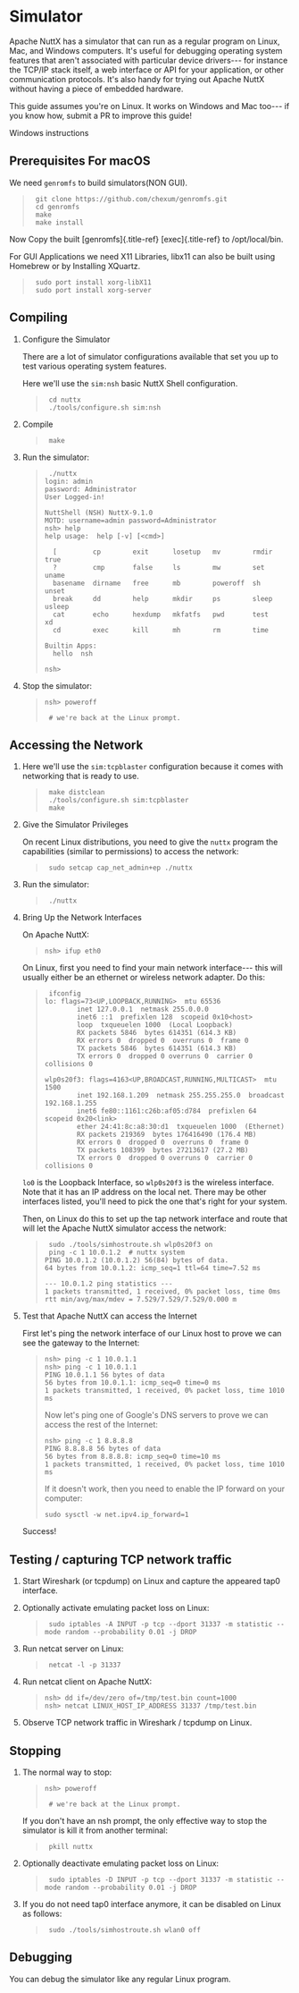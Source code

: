 Simulator
=========

Apache NuttX has a simulator that can run as a regular program on Linux,
Mac, and Windows computers. It\'s useful for debugging operating system
features that aren\'t associated with particular device drivers--- for
instance the TCP/IP stack itself, a web interface or API for your
application, or other communication protocols. It\'s also handy for
trying out Apache NuttX without having a piece of embedded hardware.

This guide assumes you\'re on Linux. It works on Windows and Mac too---
if you know how, submit a PR to improve this guide!

Windows instructions

Prerequisites For macOS
-----------------------

We need `genromfs` to build simulators(NON GUI).

> ``` {.console}
>  git clone https://github.com/chexum/genromfs.git
>  cd genromfs
>  make
>  make install
> ```

Now Copy the built [genromfs]{.title-ref} [exec]{.title-ref} to
/opt/local/bin.

For GUI Applications we need X11 Libraries, libx11 can also be built
using Homebrew or by Installing XQuartz.

> ``` {.console}
>  sudo port install xorg-libX11
>  sudo port install xorg-server
> ```

Compiling
---------

1.  Configure the Simulator

    There are a lot of simulator configurations available that set you
    up to test various operating system features.

    Here we\'ll use the `sim:nsh` basic NuttX Shell configuration.

    > ``` {.console}
    >  cd nuttx
    >  ./tools/configure.sh sim:nsh
    > ```

2.  Compile

    > ``` {.console}
    >  make
    > ```

3.  Run the simulator:

    > ``` {.console}
    >  ./nuttx
    > login: admin
    > password: Administrator
    > User Logged-in!
    >
    > NuttShell (NSH) NuttX-9.1.0
    > MOTD: username=admin password=Administrator
    > nsh> help
    > help usage:  help [-v] [<cmd>]
    >
    >   [         cp        exit      losetup   mv        rmdir     true
    >   ?         cmp       false     ls        mw        set       uname
    >   basename  dirname   free      mb        poweroff  sh        unset
    >   break     dd        help      mkdir     ps        sleep     usleep
    >   cat       echo      hexdump   mkfatfs   pwd       test      xd
    >   cd        exec      kill      mh        rm        time
    >
    > Builtin Apps:
    >   hello  nsh
    >
    > nsh>
    > ```

4.  Stop the simulator:

    > ``` {.console}
    > nsh> poweroff
    > 
    >  # we're back at the Linux prompt.
    > ```

Accessing the Network
---------------------

1.  Here we\'ll use the `sim:tcpblaster` configuration because it comes
    with networking that is ready to use.

    > ``` {.console}
    >  make distclean
    >  ./tools/configure.sh sim:tcpblaster
    >  make
    > ```

2.  Give the Simulator Privileges

    On recent Linux distributions, you need to give the `nuttx` program
    the capabilities (similar to permissions) to access the network:

    > ``` {.console}
    >  sudo setcap cap_net_admin+ep ./nuttx
    > ```

3.  Run the simulator:

    > ``` {.console}
    >  ./nuttx
    > ```

4.  Bring Up the Network Interfaces

    On Apache NuttX:

    > ``` {.console}
    > nsh> ifup eth0
    > ```

    On Linux, first you need to find your main network interface--- this
    will usually either be an ethernet or wireless network adapter. Do
    this:

    > ``` {.console}
    >  ifconfig
    > lo: flags=73<UP,LOOPBACK,RUNNING>  mtu 65536
    >         inet 127.0.0.1  netmask 255.0.0.0
    >         inet6 ::1  prefixlen 128  scopeid 0x10<host>
    >         loop  txqueuelen 1000  (Local Loopback)
    >         RX packets 5846  bytes 614351 (614.3 KB)
    >         RX errors 0  dropped 0  overruns 0  frame 0
    >         TX packets 5846  bytes 614351 (614.3 KB)
    >         TX errors 0  dropped 0 overruns 0  carrier 0  collisions 0
    >
    > wlp0s20f3: flags=4163<UP,BROADCAST,RUNNING,MULTICAST>  mtu 1500
    >         inet 192.168.1.209  netmask 255.255.255.0  broadcast 192.168.1.255
    >         inet6 fe80::1161:c26b:af05:d784  prefixlen 64  scopeid 0x20<link>
    >         ether 24:41:8c:a8:30:d1  txqueuelen 1000  (Ethernet)
    >         RX packets 219369  bytes 176416490 (176.4 MB)
    >         RX errors 0  dropped 0  overruns 0  frame 0
    >         TX packets 108399  bytes 27213617 (27.2 MB)
    >         TX errors 0  dropped 0 overruns 0  carrier 0  collisions 0
    > ```

    `lo0` is the Loopback Interface, so `wlp0s20f3` is the wireless
    interface. Note that it has an IP address on the local net. There
    may be other interfaces listed, you\'ll need to pick the one that\'s
    right for your system.

    Then, on Linux do this to set up the tap network interface and route
    that will let the Apache NuttX simulator access the network:

    > ``` {.console}
    >  sudo ./tools/simhostroute.sh wlp0s20f3 on
    >  ping -c 1 10.0.1.2  # nuttx system
    > PING 10.0.1.2 (10.0.1.2) 56(84) bytes of data.
    > 64 bytes from 10.0.1.2: icmp_seq=1 ttl=64 time=7.52 ms
    >
    > --- 10.0.1.2 ping statistics ---
    > 1 packets transmitted, 1 received, 0% packet loss, time 0ms
    > rtt min/avg/max/mdev = 7.529/7.529/7.529/0.000 m
    > ```

5.  Test that Apache NuttX can access the Internet

    First let\'s ping the network interface of our Linux host to prove
    we can see the gateway to the Internet:

    > ``` {.console}
    > nsh> ping -c 1 10.0.1.1
    > nsh> ping -c 1 10.0.1.1
    > PING 10.0.1.1 56 bytes of data
    > 56 bytes from 10.0.1.1: icmp_seq=0 time=0 ms
    > 1 packets transmitted, 1 received, 0% packet loss, time 1010 ms
    > ```
    >
    > Now let\'s ping one of Google\'s DNS servers to prove we can
    > access the rest of the Internet:
    >
    > ``` {.console}
    > nsh> ping -c 1 8.8.8.8
    > PING 8.8.8.8 56 bytes of data
    > 56 bytes from 8.8.8.8: icmp_seq=0 time=10 ms
    > 1 packets transmitted, 1 received, 0% packet loss, time 1010 ms
    > ```
    >
    > If it doesn\'t work, then you need to enable the IP forward on
    > your computer:
    >
    > ``` {.console}
    > sudo sysctl -w net.ipv4.ip_forward=1
    > ```

    Success!

Testing / capturing TCP network traffic
---------------------------------------

1.  Start Wireshark (or tcpdump) on Linux and capture the appeared tap0
    interface.

2.  Optionally activate emulating packet loss on Linux:

    > ``` {.console}
    >  sudo iptables -A INPUT -p tcp --dport 31337 -m statistic --mode random --probability 0.01 -j DROP
    > ```

3.  Run netcat server on Linux:

    > ``` {.console}
    >  netcat -l -p 31337
    > ```

4.  Run netcat client on Apache NuttX:

    > ``` {.console}
    > nsh> dd if=/dev/zero of=/tmp/test.bin count=1000
    > nsh> netcat LINUX_HOST_IP_ADDRESS 31337 /tmp/test.bin
    > ```

5.  Observe TCP network traffic in Wireshark / tcpdump on Linux.

Stopping
--------

1.  The normal way to stop:

    > ``` {.console}
    > nsh> poweroff
    > 
    >  # we're back at the Linux prompt.
    > ```

    If you don\'t have an nsh prompt, the only effective way to stop the
    simulator is kill it from another terminal:

    > ``` {.console}
    >  pkill nuttx
    > ```

2.  Optionally deactivate emulating packet loss on Linux:

    > ``` {.console}
    >  sudo iptables -D INPUT -p tcp --dport 31337 -m statistic --mode random --probability 0.01 -j DROP
    > ```

3.  If you do not need tap0 interface anymore, it can be disabled on
    Linux as follows:

    > ``` {.console}
    >  sudo ./tools/simhostroute.sh wlan0 off
    > ```

Debugging
---------

You can debug the simulator like any regular Linux program.
